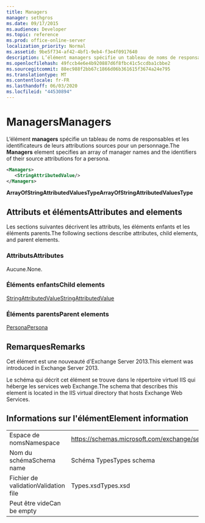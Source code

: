 ```yaml
---
title: Managers
manager: sethgros
ms.date: 09/17/2015
ms.audience: Developer
ms.topic: reference
ms.prod: office-online-server
localization_priority: Normal
ms.assetid: 9be5f734-af42-4bf1-9eb4-f3e4f0917640
description: L’élément managers spécifie un tableau de noms de responsables et les identificateurs de leurs attributions sources pour un personnage.
ms.openlocfilehash: 49fccb4e6e4b920887d6f8fbc41c5ccdba1cbbe2
ms.sourcegitcommit: 88ec988f2bb67c1866d06b361615f3674a24e795
ms.translationtype: MT
ms.contentlocale: fr-FR
ms.lasthandoff: 06/03/2020
ms.locfileid: "44530894"
---
```

# <a name="managers"></a><span data-ttu-id="2e20e-103">Managers</span><span class="sxs-lookup"><span data-stu-id="2e20e-103">Managers</span></span>

<span data-ttu-id="2e20e-104">L’élément **managers** spécifie un tableau de noms de responsables et les identificateurs de leurs attributions sources pour un personnage.</span><span class="sxs-lookup"><span data-stu-id="2e20e-104">The **Managers** element specifies an array of manager names and the identifiers of their source attributions for a persona.</span></span> 
  
```XML
<Managers>
   <StringAttributedValue/>
</Managers>
```

 <span data-ttu-id="2e20e-105">**ArrayOfStringAttributedValuesType**</span><span class="sxs-lookup"><span data-stu-id="2e20e-105">**ArrayOfStringAttributedValuesType**</span></span>
## <a name="attributes-and-elements"></a><span data-ttu-id="2e20e-106">Attributs et éléments</span><span class="sxs-lookup"><span data-stu-id="2e20e-106">Attributes and elements</span></span>

<span data-ttu-id="2e20e-107">Les sections suivantes décrivent les attributs, les éléments enfants et les éléments parents.</span><span class="sxs-lookup"><span data-stu-id="2e20e-107">The following sections describe attributes, child elements, and parent elements.</span></span>
  
### <a name="attributes"></a><span data-ttu-id="2e20e-108">Attributs</span><span class="sxs-lookup"><span data-stu-id="2e20e-108">Attributes</span></span>

<span data-ttu-id="2e20e-109">Aucune.</span><span class="sxs-lookup"><span data-stu-id="2e20e-109">None.</span></span>
  
### <a name="child-elements"></a><span data-ttu-id="2e20e-110">Éléments enfants</span><span class="sxs-lookup"><span data-stu-id="2e20e-110">Child elements</span></span>

[<span data-ttu-id="2e20e-111">StringAttributedValue</span><span class="sxs-lookup"><span data-stu-id="2e20e-111">StringAttributedValue</span></span>](stringattributedvalue.md)
  
### <a name="parent-elements"></a><span data-ttu-id="2e20e-112">Éléments parents</span><span class="sxs-lookup"><span data-stu-id="2e20e-112">Parent elements</span></span>

[<span data-ttu-id="2e20e-113">Persona</span><span class="sxs-lookup"><span data-stu-id="2e20e-113">Persona</span></span>](persona.md)
  
## <a name="remarks"></a><span data-ttu-id="2e20e-114">Remarques</span><span class="sxs-lookup"><span data-stu-id="2e20e-114">Remarks</span></span>

<span data-ttu-id="2e20e-115">Cet élément est une nouveauté d'Exchange Server 2013.</span><span class="sxs-lookup"><span data-stu-id="2e20e-115">This element was introduced in Exchange Server 2013.</span></span>
  
<span data-ttu-id="2e20e-116">Le schéma qui décrit cet élément se trouve dans le répertoire virtuel IIS qui héberge les services web Exchange.</span><span class="sxs-lookup"><span data-stu-id="2e20e-116">The schema that describes this element is located in the IIS virtual directory that hosts Exchange Web Services.</span></span>
  
## <a name="element-information"></a><span data-ttu-id="2e20e-117">Informations sur l'élément</span><span class="sxs-lookup"><span data-stu-id="2e20e-117">Element information</span></span>

|||
|:-----|:-----|
|<span data-ttu-id="2e20e-118">Espace de noms</span><span class="sxs-lookup"><span data-stu-id="2e20e-118">Namespace</span></span>  <br/> |https://schemas.microsoft.com/exchange/services/2006/types  <br/> |
|<span data-ttu-id="2e20e-119">Nom du schéma</span><span class="sxs-lookup"><span data-stu-id="2e20e-119">Schema name</span></span>  <br/> |<span data-ttu-id="2e20e-120">Schéma Types</span><span class="sxs-lookup"><span data-stu-id="2e20e-120">Types schema</span></span>  <br/> |
|<span data-ttu-id="2e20e-121">Fichier de validation</span><span class="sxs-lookup"><span data-stu-id="2e20e-121">Validation file</span></span>  <br/> |<span data-ttu-id="2e20e-122">Types.xsd</span><span class="sxs-lookup"><span data-stu-id="2e20e-122">Types.xsd</span></span>  <br/> |
|<span data-ttu-id="2e20e-123">Peut être vide</span><span class="sxs-lookup"><span data-stu-id="2e20e-123">Can be empty</span></span>  <br/> ||
   

